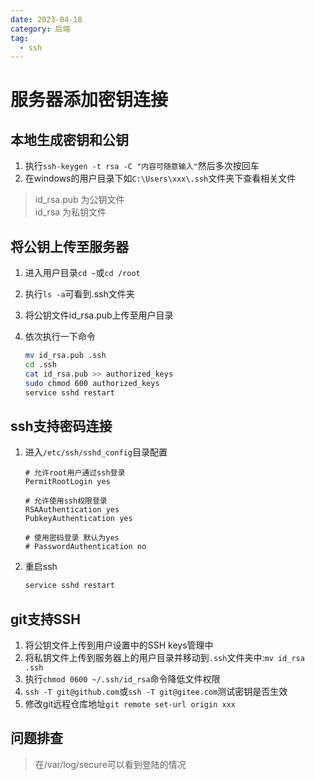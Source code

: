 ```yaml
---
date: 2023-04-18
category: 后端
tag:
  - ssh
---
```


# 服务器添加密钥连接

## 本地生成密钥和公钥

1. 执行`ssh-keygen -t rsa -C "内容可随意输入"`然后多次按回车
1. 在windows的用户目录下如`C:\Users\xxx\.ssh`文件夹下查看相关文件  

  >id_rsa.pub 为公钥文件  
  >id_rsa 为私钥文件

## 将公钥上传至服务器

1. 进入用户目录`cd ~`或`cd /root`
1. 执行`ls -a`可看到.ssh文件夹
1. 将公钥文件id_rsa.pub上传至用户目录
1. 依次执行一下命令

    ```sh
    mv id_rsa.pub .ssh
    cd .ssh
    cat id_rsa.pub >> authorized_keys
    sudo chmod 600 authorized_keys
    service sshd restart
    ```

## ssh支持密码连接

1. 进入`/etc/ssh/sshd_config`目录配置

    ```ssh
    # 允许root用户通过ssh登录
    PermitRootLogin yes

    # 允许使用ssh权限登录
    RSAAuthentication yes
    PubkeyAuthentication yes

    # 使用密码登录 默认为yes
    # PasswordAuthentication no
    ```

1. 重启ssh

    ```sh
    service sshd restart
    ```

## git支持SSH

1. 将公钥文件上传到用户设置中的SSH keys管理中
1. 将私钥文件上传到服务器上的用户目录并移动到`.ssh`文件夹中:`mv id_rsa .ssh`
1. 执行`chmod 0600 ~/.ssh/id_rsa`命令降低文件权限
1. `ssh -T git@github.com`或`ssh -T git@gitee.com`测试密钥是否生效
1. 修改git远程仓库地址`git remote set-url origin xxx`

## 问题排查

>在/var/log/secure可以看到登陆的情况
